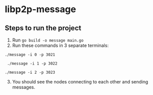 # libp2p-message

## Steps to run the project
1. Run `go build -o message main.go`
2. Run these commands in 3 separate terminals:
```
./message -i 0 -p 3021
```
```
 ./message -i 1 -p 3022
```
```
./message -i 2 -p 3023
```
3. You should see the nodes connecting to each other and sending messages.